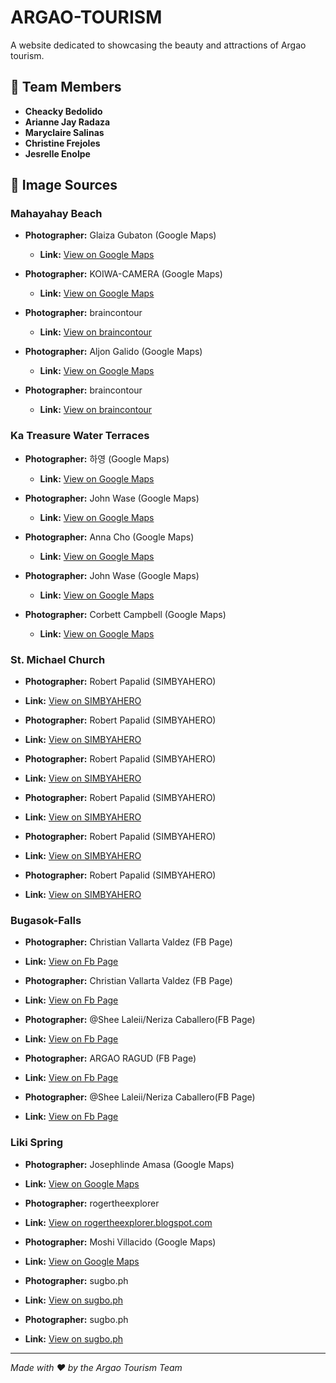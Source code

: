 # ARGAO-TOURISM

A website dedicated to showcasing the beauty and attractions of Argao tourism.

## 👥 Team Members

- **Cheacky Bedolido**
- **Arianne Jay Radaza**
- **Maryclaire Salinas**
- **Christine Frejoles**
- **Jesrelle Enolpe**

## 📸 Image Sources

### Mahayahay Beach

- **Photographer:** Glaiza Gubaton (Google Maps)
  - **Link:** [View on Google Maps](https://maps.app.goo.gl/6JBBoXQcWtJ5YCtUA)

- **Photographer:** KOIWA-CAMERA (Google Maps)
  - **Link:** [View on Google Maps](https://maps.app.goo.gl/egnG7NNbnvAkJByJ8)

- **Photographer:** braincontour
  - **Link:** [View on braincontour](https://i0.wp.com/www.braincontour.com/wp-content/uploads/2015/03/DSC_0584.jpg?ssl=1)

- **Photographer:** Aljon Galido (Google Maps)
  - **Link:** [View on Google Maps](https://maps.app.goo.gl/Yq6Y9M7UzXk8Pzkr9)

- **Photographer:** braincontour
  - **Link:** [View on braincontour](https://i0.wp.com/www.braincontour.com/wp-content/uploads/2015/03/DSC_0566.jpg?ssl=1)

### Ka Treasure Water Terraces

- **Photographer:** 하영 (Google Maps)
  - **Link:** [View on Google Maps](https://maps.app.goo.gl/NY8qKMseDdXLFFwr5)

- **Photographer:** John Wase (Google Maps)
  - **Link:** [View on Google Maps](https://maps.app.goo.gl/4p18Y9ZWHQ5jcdBa8)

- **Photographer:** Anna Cho (Google Maps)
  - **Link:** [View on Google Maps](https://maps.app.goo.gl/dAPtukXdH19dxSY19)

- **Photographer:** John Wase (Google Maps)
  - **Link:** [View on Google Maps](https://maps.app.goo.gl/UWCd2xjLduea3hu87)

- **Photographer:**  Corbett Campbell (Google Maps)
  - **Link:** [View on Google Maps](https://maps.app.goo.gl/ayHhr8PXbBmzQjam6)

### St. Michael Church

- **Photographer:** Robert Papalid (SIMBYAHERO)
- **Link:** [View on SIMBYAHERO](https://simbyahero.com/wp-content/uploads/2024/01/Cebu-Argao-Archdiocesan-Shrine-and-Parish-of-Saint-Michael-the-Archangel-1600-07-1024x769.jpg)

- **Photographer:** Robert Papalid (SIMBYAHERO)
- **Link:** [View on SIMBYAHERO](https://simbyahero.com/wp-content/uploads/2024/01/Cebu-Argao-Archdiocesan-Shrine-and-Parish-of-Saint-Michael-the-Archangel-1600-05-1024x769.jpg)

- **Photographer:** Robert Papalid (SIMBYAHERO)
- **Link:** [View on SIMBYAHERO](https://simbyahero.com/wp-content/uploads/2024/01/Cebu-Argao-Archdiocesan-Shrine-and-Parish-of-Saint-Michael-the-Archangel-1600-03-1536x1153.jpg)

- **Photographer:** Robert Papalid (SIMBYAHERO)
- **Link:** [View on SIMBYAHERO](https://simbyahero.com/wp-content/uploads/2024/01/Cebu-Argao-Archdiocesan-Shrine-and-Parish-of-Saint-Michael-the-Archangel-1600-12-1024x769.jpg)

- **Photographer:** Robert Papalid (SIMBYAHERO)
- **Link:** [View on SIMBYAHERO](https://simbyahero.com/wp-content/uploads/2024/01/Cebu-Argao-Archdiocesan-Shrine-and-Parish-of-Saint-Michael-the-Archangel-1600-11-1024x769.jpg)

- **Photographer:** Robert Papalid (SIMBYAHERO)
- **Link:** [View on SIMBYAHERO]()

### Bugasok-Falls

- **Photographer:** Christian Vallarta Valdez (FB Page)
- **Link:** [View on Fb Page](https://www.facebook.com/photo/?fbid=1332786032189424&set=pcb.1332786092189418)

- **Photographer:** Christian Vallarta Valdez (FB Page)
- **Link:** [View on Fb Page](https://www.facebook.com/photo?fbid=1332786038856090&set=pcb.1332786092189418)

- **Photographer:** @Shee Laleii/Neriza Caballero(FB Page)
- **Link:** [View on Fb Page](https://www.facebook.com/photo/?fbid=145556436790219&set=pcb.145558276790035)

- **Photographer:** ARGAO RAGUD (FB Page)
- **Link:** [View on Fb Page](https://www.facebook.com/photo?fbid=122137087346228854&set=pcb.122137087442228854)

- **Photographer:** @Shee Laleii/Neriza Caballero(FB Page)
- **Link:** [View on Fb Page](https://www.facebook.com/photo/?fbid=145556353456894&set=pcb.145558276790035)


### Liki Spring

- **Photographer:** Josephlinde Amasa (Google Maps)
- **Link:** [View on Google Maps](https://maps.app.goo.gl/z5GCZpLjbAGtKdeH7)

- **Photographer:** rogertheexplorer
- **Link:** [View on rogertheexplorer.blogspot.com](https://3.bp.blogspot.com/-A8F6HcB6dKM/VW2kuCuNJzI/AAAAAAAAA24/4h1-7cIlgQs/s1600/IMG_20150531_103748.jpg)

- **Photographer:** Moshi Villacido (Google Maps)
- **Link:** [View on Google Maps](https://maps.app.goo.gl/PMWknhwjH3NVb3z8A)

- **Photographer:** sugbo.ph
- **Link:** [View on sugbo.ph](https://sugbo.ph/wp-content/uploads/2019/08/Liki-Cold-Spring-Argao-Cebu-2.jpg?x19437)

- **Photographer:** sugbo.ph
- **Link:** [View on sugbo.ph](https://sugbo.ph/wp-content/uploads/2019/08/Liki-Cold-Spring-Argao-Cebu-1.jpg)

---

*Made with ❤️ by the Argao Tourism Team*
